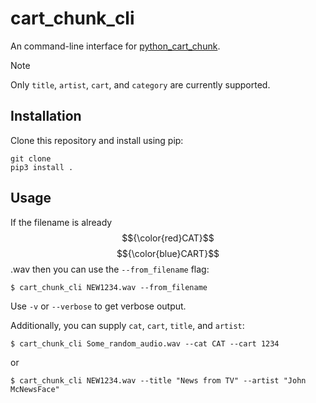 # cart_chunk_cli

An command-line interface for [python_cart_chunk](https://github.com/maxtimbo/python_cart_chunk/tree/main).

> [!NOTE]
> Only `title`, `artist`, `cart`, and `category` are currently supported.

## Installation

Clone this repository and install using pip:

```
git clone
pip3 install .
```

## Usage

If the filename is already $${\color{red}CAT}$$$${\color{blue}CART}$$.wav then you can use the `--from_filename` flag:

```
$ cart_chunk_cli NEW1234.wav --from_filename
```

Use `-v` or `--verbose` to get verbose output.

Additionally, you can supply `cat`, `cart`, `title`, and `artist`:

```
$ cart_chunk_cli Some_random_audio.wav --cat CAT --cart 1234
```

or

```
$ cart_chunk_cli NEW1234.wav --title "News from TV" --artist "John McNewsFace"
```
